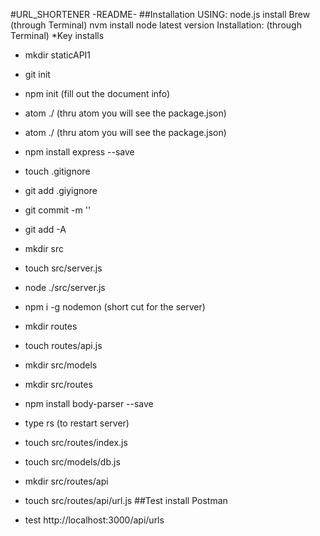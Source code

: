 #URL_SHORTENER -README-
##Installation
USING: node.js
install Brew (through Terminal)
nvm install node latest version
Installation: (through Terminal) *Key installs 
- mkdir staticAPI1
- git init
- npm init (fill out the document info)
- atom ./ (thru atom you will see the package.json)

- atom ./ (thru atom you will see the package.json)
- npm install express --save
- touch .gitignore
- git add .giyignore
- git commit -m ''
- git add -A

- mkdir src
- touch src/server.js
- node ./src/server.js
- npm i -g nodemon (short cut for the server)
- mkdir routes
- touch routes/api.js
- mkdir src/models

- mkdir src/routes
- npm install body-parser --save
- type rs (to restart server)


- touch src/routes/index.js
- touch src/models/db.js

- mkdir src/routes/api

- touch src/routes/api/url.js
##Test
install Postman
- test http://localhost:3000/api/urls

